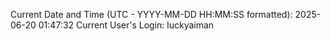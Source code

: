 Current Date and Time (UTC - YYYY-MM-DD HH:MM:SS formatted): 2025-06-20 01:47:32
Current User's Login: luckyaiman

